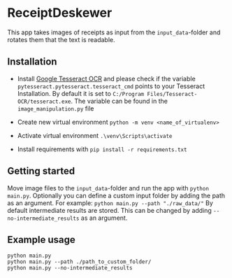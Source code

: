 ReceiptDeskewer
==============================
This app takes images of receipts as input from the `input_data`-folder and rotates them that the text is readable.

Installation
------------
* Install [Google Tesseract OCR](https://github.com/tesseract-ocr/tesseract) and please check if the variable `pytesseract.pytesseract.tesseract_cmd` points to your Tesseract Installation.
By default it is set to `C:/Program Files/Tesseract-OCR/tesseract.exe`.
The variable can be found in the `image_manipulation.py` file

* Create new virtual environment `python -m venv <name_of_virtualenv>`
* Activate virtual environment `.\venv\Scripts\activate`
* Install requirements with `pip install -r requirements.txt`

Getting started
------------
Move image files to the `input_data`-folder and run the app with `python main.py`.
Optionally you can define a custom input folder by adding the path as an argument. For example: `python main.py --path "./raw_data/"`
By default intermediate results are stored. This can be changed by adding `--no-intermediate_results` as an argument. 

Example usage
------------
```commandline
python main.py
python main.py --path ./path_to_custom_folder/
python main.py --no-intermediate_results 
```